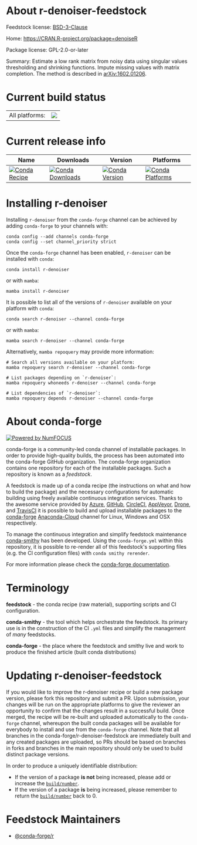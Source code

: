 About r-denoiser-feedstock
==========================

Feedstock license: [BSD-3-Clause](https://github.com/conda-forge/r-denoiser-feedstock/blob/main/LICENSE.txt)

Home: https://CRAN.R-project.org/package=denoiseR

Package license: GPL-2.0-or-later

Summary: Estimate a low rank matrix from noisy data using singular values thresholding and shrinking functions. Impute missing values with matrix completion. The method is described in <arXiv:1602.01206>.

Current build status
====================


<table><tr><td>All platforms:</td>
    <td>
      <a href="https://dev.azure.com/conda-forge/feedstock-builds/_build/latest?definitionId=9891&branchName=main">
        <img src="https://dev.azure.com/conda-forge/feedstock-builds/_apis/build/status/r-denoiser-feedstock?branchName=main">
      </a>
    </td>
  </tr>
</table>

Current release info
====================

| Name | Downloads | Version | Platforms |
| --- | --- | --- | --- |
| [![Conda Recipe](https://img.shields.io/badge/recipe-r--denoiser-green.svg)](https://anaconda.org/conda-forge/r-denoiser) | [![Conda Downloads](https://img.shields.io/conda/dn/conda-forge/r-denoiser.svg)](https://anaconda.org/conda-forge/r-denoiser) | [![Conda Version](https://img.shields.io/conda/vn/conda-forge/r-denoiser.svg)](https://anaconda.org/conda-forge/r-denoiser) | [![Conda Platforms](https://img.shields.io/conda/pn/conda-forge/r-denoiser.svg)](https://anaconda.org/conda-forge/r-denoiser) |

Installing r-denoiser
=====================

Installing `r-denoiser` from the `conda-forge` channel can be achieved by adding `conda-forge` to your channels with:

```
conda config --add channels conda-forge
conda config --set channel_priority strict
```

Once the `conda-forge` channel has been enabled, `r-denoiser` can be installed with `conda`:

```
conda install r-denoiser
```

or with `mamba`:

```
mamba install r-denoiser
```

It is possible to list all of the versions of `r-denoiser` available on your platform with `conda`:

```
conda search r-denoiser --channel conda-forge
```

or with `mamba`:

```
mamba search r-denoiser --channel conda-forge
```

Alternatively, `mamba repoquery` may provide more information:

```
# Search all versions available on your platform:
mamba repoquery search r-denoiser --channel conda-forge

# List packages depending on `r-denoiser`:
mamba repoquery whoneeds r-denoiser --channel conda-forge

# List dependencies of `r-denoiser`:
mamba repoquery depends r-denoiser --channel conda-forge
```


About conda-forge
=================

[![Powered by
NumFOCUS](https://img.shields.io/badge/powered%20by-NumFOCUS-orange.svg?style=flat&colorA=E1523D&colorB=007D8A)](https://numfocus.org)

conda-forge is a community-led conda channel of installable packages.
In order to provide high-quality builds, the process has been automated into the
conda-forge GitHub organization. The conda-forge organization contains one repository
for each of the installable packages. Such a repository is known as a *feedstock*.

A feedstock is made up of a conda recipe (the instructions on what and how to build
the package) and the necessary configurations for automatic building using freely
available continuous integration services. Thanks to the awesome service provided by
[Azure](https://azure.microsoft.com/en-us/services/devops/), [GitHub](https://github.com/),
[CircleCI](https://circleci.com/), [AppVeyor](https://www.appveyor.com/),
[Drone](https://cloud.drone.io/welcome), and [TravisCI](https://travis-ci.com/)
it is possible to build and upload installable packages to the
[conda-forge](https://anaconda.org/conda-forge) [Anaconda-Cloud](https://anaconda.org/)
channel for Linux, Windows and OSX respectively.

To manage the continuous integration and simplify feedstock maintenance
[conda-smithy](https://github.com/conda-forge/conda-smithy) has been developed.
Using the ``conda-forge.yml`` within this repository, it is possible to re-render all of
this feedstock's supporting files (e.g. the CI configuration files) with ``conda smithy rerender``.

For more information please check the [conda-forge documentation](https://conda-forge.org/docs/).

Terminology
===========

**feedstock** - the conda recipe (raw material), supporting scripts and CI configuration.

**conda-smithy** - the tool which helps orchestrate the feedstock.
                   Its primary use is in the construction of the CI ``.yml`` files
                   and simplify the management of *many* feedstocks.

**conda-forge** - the place where the feedstock and smithy live and work to
                  produce the finished article (built conda distributions)


Updating r-denoiser-feedstock
=============================

If you would like to improve the r-denoiser recipe or build a new
package version, please fork this repository and submit a PR. Upon submission,
your changes will be run on the appropriate platforms to give the reviewer an
opportunity to confirm that the changes result in a successful build. Once
merged, the recipe will be re-built and uploaded automatically to the
`conda-forge` channel, whereupon the built conda packages will be available for
everybody to install and use from the `conda-forge` channel.
Note that all branches in the conda-forge/r-denoiser-feedstock are
immediately built and any created packages are uploaded, so PRs should be based
on branches in forks and branches in the main repository should only be used to
build distinct package versions.

In order to produce a uniquely identifiable distribution:
 * If the version of a package **is not** being increased, please add or increase
   the [``build/number``](https://docs.conda.io/projects/conda-build/en/latest/resources/define-metadata.html#build-number-and-string).
 * If the version of a package **is** being increased, please remember to return
   the [``build/number``](https://docs.conda.io/projects/conda-build/en/latest/resources/define-metadata.html#build-number-and-string)
   back to 0.

Feedstock Maintainers
=====================

* [@conda-forge/r](https://github.com/conda-forge/r/)

